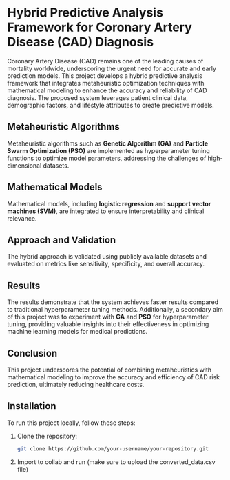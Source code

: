 # Hybrid Predictive Analysis Framework for Coronary Artery Disease (CAD) Diagnosis

Coronary Artery Disease (CAD) remains one of the leading causes of mortality worldwide, underscoring the urgent need for accurate and early prediction models. This project develops a hybrid predictive analysis framework that integrates metaheuristic optimization techniques with mathematical modeling to enhance the accuracy and reliability of CAD diagnosis. The proposed system leverages patient clinical data, demographic factors, and lifestyle attributes to create predictive models.

## Metaheuristic Algorithms
Metaheuristic algorithms such as **Genetic Algorithm (GA)** and **Particle Swarm Optimization (PSO)** are implemented as hyperparameter tuning functions to optimize model parameters, addressing the challenges of high-dimensional datasets. 

## Mathematical Models
Mathematical models, including **logistic regression** and **support vector machines (SVM)**, are integrated to ensure interpretability and clinical relevance.

## Approach and Validation
The hybrid approach is validated using publicly available datasets and evaluated on metrics like sensitivity, specificity, and overall accuracy. 

## Results
The results demonstrate that the system achieves faster results compared to traditional hyperparameter tuning methods. Additionally, a secondary aim of this project was to experiment with **GA** and **PSO** for hyperparameter tuning, providing valuable insights into their effectiveness in optimizing machine learning models for medical predictions.

## Conclusion
This project underscores the potential of combining metaheuristics with mathematical modeling to improve the accuracy and efficiency of CAD risk prediction, ultimately reducing healthcare costs.

## Installation
To run this project locally, follow these steps:

1. Clone the repository:
   ```bash
   git clone https://github.com/your-username/your-repository.git

2. Import to collab and run (make sure to upload the converted_data.csv file)
